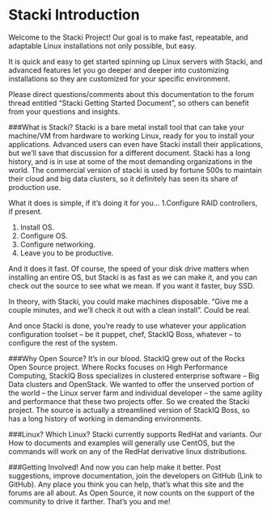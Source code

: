 # Stacki Introduction
Welcome to the Stacki Project! Our goal is to make fast,  repeatable, and adaptable Linux installations not only possible, but easy. 

It is quick and easy to get started spinning up Linux servers with Stacki, and advanced features let you go deeper and deeper into customizing installations so they are customized for your specific environment.

Please direct questions/comments about this documentation to the forum thread entitled “Stacki Getting Started Document”, so others can benefit from your questions and insights.

###What is Stacki?
Stacki is a bare metal install tool that can take your machine/VM from hardware to working Linux, ready for you to install your applications. Advanced users can even have Stacki install their applications, but we’ll save that discussion for a different document. Stacki has a long history, and is in use at some of the most demanding organizations in the world. The commercial version of stacki is used by fortune 500s to maintain their cloud and big data clusters, so it definitely has seen its share of production use.

What it does is simple, if it’s doing it for you…
1.Configure RAID controllers, if present.
1. Install OS.
3. Configure OS.
4. Configure networking.
5. Leave you to be productive.

And it does it fast. Of course, the speed of your disk drive matters when installing an entire OS, but Stacki is as fast as we can make it, and you can check out the source to see what we mean. If you want it faster, buy SSD. 

In theory, with Stacki, you could make machines disposable. “Give me a couple minutes, and we’ll check it out with a clean install”. Could be real.

And once Stacki is done, you’re ready to use whatever your application configuration toolset – be it puppet, chef, StackIQ Boss, whatever – to configure the rest of the system.

###Why Open Source?
It’s in our blood. StackIQ grew out of the Rocks Open Source project. Where Rocks focuses on High Performance Computing, StackIQ Boss specializes in clustered enterprise software – Big Data clusters and OpenStack. We wanted to offer the unserved portion of the world – the Linux server farm and individual developer – the same agility and performance that these two projects offer. So we created the Stacki project. The source is actually a streamlined version of StackIQ Boss, so has a long history of working in demanding environments.

###Linux? Which Linux?
Stacki currently supports RedHat and variants. Our How to documents and examples will generally use CentOS, but the commands will work on any of the RedHat derivative linux distributions.

###Getting Involved!
And now you can help make it better. Post suggestions, improve documentation, join the developers on GitHub (Link to GitHub). Any place you think you can help, that’s what this site and the forums are all about. As Open Source, it now counts on the support of the community to drive it farther. That’s you and me!



